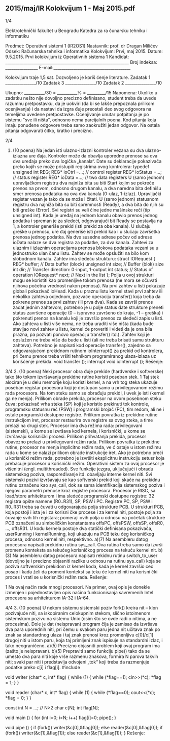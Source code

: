 2015/maj/IR Kolokvijum 1 - Maj 2015.pdf
--------------------------------------------------------------------------------


1/4 
 
Elektrotehnički fakultet u Beogradu 
Katedra za ra
čunarsku tehniku i informatiku 
 
Predmet: Operativni sistemi 1 (IR2OS1) 
Nastavnik:   prof. dr Dragan Milićev 
Odsek: Računarska tehnika i informatika 
Kolokvijum: Prvi, maj 2015. 
Datum: 9.5.2015. 
Prvi kolokvijum iz Operativnih sistema 1 
Kandidat:
     _____________________________________________________________ 
Broj indeksa: ________________  E-mail:______________________________________ 
 
Kolokvijum traje 1,5 sat. Dozvoljeno je koriš
ćenje literature. 
Zadatak 1 _______________/10   Zadatak 3 _______________/10 
Zadatak 2 _______________/10    
 
Ukupno: __________/30 = __________% = _________/15 
Napomena:    Ukoliko  u  zadatku  nešto  nije  dovoljno  precizno  definisano,  student  treba  da 
uvede razumnu pretpostavku, da je uokviri (da bi se lakše prepoznala prilikom ocenjivanja) i 
da  nastavi  da  izgra
đuje  preostali  deo  svog  odgovora  na  temeljima  uvedene  pretpostavke. 
Ocenjivanje  unutar  potpitanja  je  po  sistemu  "sve  ili  ništa",  odnosno  nema  parcijalnih  poena. 
Kod  pitanja  koja  imaju  ponuđene  odgovore  treba samo  zaokružiti  jedan  odgovor.  Na  ostala 
pitanja odgovarati čitko, kratko i precizno. 
 

2/4 
1. (10 poena) 
Na  jedan  isti  ulazno-izlazni  kontroler  vezana  su  dva  ulazno-izlazna  ure
đaja.  Kontroler  može 
da  obavlja  uporedne  prenose  sa  ova  dva  uređaja  preko  dva  logička  „kanala“.  Date  su 
deklaracije pokazivača preko kojih se može pristupiti registrima ovog kontrolera: 
typedef unsigned int REG; 
REG* ioCtrl =...;   // control register 
REG* ioStatus =...; // status register 
REG* ioData =...;   // two data registers 
U (samo jednom) upravljačkom registru dva najniža bita su biti Start kojim se pokreće prenos 
na prvom, odnosno drugom kanalu, a dva naredna bita definišu smer prenosa podataka na ova 
dva  kanala  (0-ulaz,  1-izlaz).  Upravljački  registar  vezan  je  tako  da  se  može  i čitati.  U  (samo 
jednom) statusnom registru dva najniža bita su biti spremnosti (Ready), a dva bita do njih su 
biti  greške  (Error).  Svi  registri  su  veli
čine  jedne mašinske reči (tip unsigned int). Kada je 
uređaj na jednom kanalu obavio prenos jednog podatka i spreman je za sledeći, odgovarajući 
bit Ready se postavlja na 1, a kontroler generiše prekid (isti prekid za oba kanala). U slučaju 
greške u prenosu, ure
đaj generiše isti prekid kao i u slučaju završetka prenosa jednog podatka. 
Na  dve  susedne  adrese  počev  od  adrese ioData  nalaze  se  dva  registra  za  podatke,  za  dva 
kanala. 
Zahtevi za ulaznim i izlaznim operacijama prenosa blokova podataka vezani su u jednostruko 
ulan
čanu listu. Zahtev se može opslužiti na bilo kom slobodnom kanalu. Zahtev ima sledeću 
strukturu: 
struct IORequest { 
  REG* buffer; // Data buffer (block) 
  unsigned int size; // Buffer (blok) size 
  int dir; // Transfer direction: 0-input, 1-output 
  int status; // Status of operation 
  IORequest* next; // Next in the list 
}; 
Polja  u  ovoj  strukturi  mogu  se  koristiti  kao  promenljive  tokom  prenosa  (ne  mora  se  očuvati 
njihova  početna  vrednost  nakon  prenosa).  Na  prvi  zahtev  u  listi  pokazuje  globali  pokazivač 
ioHead. Kada u praznu listu kernel stavi prvi zahtev ili nekoliko zahteva odjednom, pozvaće 
operaciju transfer()  koja  treba  da  pokrene  prenos  za  prvi  zahtev  (ili  prva  dva).  Kada  se 
završi prenos zadat jednim zahtevom, potrebno je u polje status date strukture preneti status 
završene operacije (0 – ispravno završeno do kraja, -1 – greška) i pokrenuti prenos na kanalu 
koji  je  završio  prenos  za  sledeći  zapis  u  listi.  Ako  zahteva  u  listi  više  nema,  ne treba  uraditi 
više  ništa  (kada  bude  stavljao  novi  zahtev  u  listu,  kernel 
će  proveriti  i  videti  da  je  ona  bila 
prazna, pa pozvati ponovo operaciju transfer() itd.). Zahtev koji je opslužen ne treba više 
da bude u listi (ali ne treba brisati samu strukturu zahteva). 
Potrebno  je  napisati  kod  operacije transfer(),  zajedno  sa  odgovarajućom  prekidnom 
rutinom 
ioInterrupt()  za  prekid  od  kontrolera,  pri čemu  prenos  treba  vršiti  tehnikom 
programiranog ulaza-izlaza uz korišćenje prekida. 
void transfer (); 
interrupt void ioInterrupt (); 
Rešenje: 

3/4 
2. (10 poena) 
Neki procesor obra
đuje prekide (hardverske i softverske) tako što tokom izvršavanja prekidne 
rutine koristi poseban stek.
1
 Taj stek alociran je u delu memorije koju koristi kernel, a na vrh 
tog steka ukazuje poseban registar procesora koji je dostupan samo u privilegovanom režimu 
rada procesora. Na tom steku samo se obrađuju prekidi, i uvek je isti (kernel ga ne menja). 
Prilikom obrade prekida, procesor na ovom posebnom steku čuva: pokazivač vrha steka (SP) 
koji  je  koristio  prekinuti  tok  kontrole,  programsku  statusnu  reč  (PSW)  i  programski  brojač 
(PC),  tim  redom,  ali ne  i  ostale  programski  dostupne  registre.  Prilikom  povratka  iz  prekidne 
rutine  instrukcijom 
iret,  procesor  restaurira  ove  registre  sa  ovog  steka,  a  time  prelazi  na 
drugi stek. 
Procesor  ima  dva  režima  rada:  privilegovani  (sistemski),  u  kome  se  izvršava  kod  kernela,  i 
korisnički,  u  kome  se  izvršavaju  korisnički  procesi.  Prilikom  prihvatanja  prekida,  procesor 
obavezno prelazi u privilegovani režim rada. Prilikom povratka iz prekidne rutine, procesor ne 
menja implicitno režim rada, ve
ć ostaje u istom režimu rada u kome se nalazi prilikom obrade 
instrukcije iret.   Ako   je   potrebno   preći   u   korisnički   režim   rada,   potrebno  je  izvršiti 
eksplicitnu instrukciju setusr koja prebacuje procesor u korisnički režim. 
Operativni  sistem  za  ovaj  procesor  je  višenitni  (engl. multithreaded).  Sve  funkcije  jezgra, 
uključujući  i  obradu  sistemskog  poziva,  raspoređivanje  itd.  obavljaju  interne  kernel  niti.  Svi 
sistemski  pozivi  izvršavaju  se  kao  softverski  prekid  koji  skače  na  prekidnu  rutinu  označenu 
kao 
sys_call, dok se sama identifikacija sistemskog poziva i njegovi parametri prenose kroz 
registre procesora. 
Procesor  je  RISC,  sa load/store  arhitekturom  i  ima  sledeće  programski  dostupne  registre: 32 
registra  opšte  namene  (R0..R31),  SP,  PSW  i  PC.  Registre  PC,  SP,  PSW  i  R0..R31  treba 
sa
čuvati  u  odgovarajuća  polja  strukture  PCB.  U  strukturi  PCB,  koja  postoji  i  ista  je  i  za 
korisni
čke  procese  i  za  kernel  niti,  postoje  polja  za čuvanje  svih  tih  registara;  pomeraji  ovih 
polja  u  odnosu  na  početak  strukture  PCB  označeni  su  simboličkim  konstantama offsPC, 
offsPSW, offsSP, offsR0, ..., offsR31. 
U  kodu  kernela  postoje  dva  statički  definisana  pokazivača, userRunning  i kernelRunning, 
koji ukazuju na PCB teku
ćeg korisničkog procesa, odnosno kernel niti, respektivno. 
a)(7)    Na  asembleru  datog  procesora  napisati  prekidnu  rutinu sys_call.  Ova  rutina  treba 
samo da izvrši promenu konteksta sa tekućeg korisničkog procesa na tekuću kernel nit. 
b)(3)    Na asembleru datog procesora napisati rekidnu rutinu 
switch_to_user (dovoljno je i 
precizno objasniti razlike u odnosu na rutinu sys_call) koja se poziva softverskim prekidom 
iz  kernel  koda,  kada  je  kernel  završio  ceo  posao  i kada  želi  da  promeni  kontekst  sa  teku
će 
kernel niti na korisni
čki proces i vrati se u korisnički režim rada. 
Rešenje: 
                                                
 
1 Na ovaj način rade mnogi procesori. Na primer, ovaj opis je donekle izmenjen i pojednostavljen opis načina 
funkcionisanja savremenih Intel procesora sa arhitekturom IA-32 i IA-64. 

4/4 
3. (10 poena) 
U  nekom  sistemu  sistemski  poziv 
fork()  kreira  nit  –  klon  pozivajuće  niti,  sa  iskopiranim 
celokupnim stekom, slično istoimenom sistemskom pozivu na sistemu Unix (osim što se ovde 
radi  o  nitima,  a  ne  procesima).  Dole  je  dat  (neispravan)  program čija  je  zamisao da izvršava 
dva  para  uporednih  niti,  pri 
čemu  u  svakom  paru  jedna  nit  učitava  znak  po  znak  sa 
standardnog  ulaza  i  taj  znak  prenosi  kroz  promenljivu c[0]/c[1]  drugoj  niti  u  istom  paru, 
koja taj primljeni znak ispisuje na standardni izlaz, i tako neograničeno. 
a)(5) Precizno objasniti problem koji ovaj program ima (zašto je neispravan). 
b)(5)  Prepraviti  samo  funkciju pipe()  tako  da  se  umesto  dva  para  niti  koje  vrše  razmenu 
znakova, formira N parova takvih niti; svaki par niti i predstavlja odvojeni „tok“ koji treba da 
razmenjuje podatke preko 
c[i] i flag[i]. 
#include <iostream> 
 
void writer (char* c, int* flag) { 
  while (1) { 
    while (*flag==1); 
    cin>>(*c); 
    *flag = 1; 
  } 
} 
 
void reader (char* c, int* flag) { 
  while (1) { 
    while (*flag==0); 
    cout<<(*c); 
    *flag = 0; 
  } 
} 
 
const int N = ...; // N>2 
char c[N]; 
int flag[N]; 
 
void main () { 
  for (int i=0; i<N; i++) flag[i]=0; 
  pipe(); 
} 
 
void pipe () { 
  if (fork()) 
    writer(&c[0],&flag[0]); 
  else 
    reader(&c[0],&flag[0]); 
  if (fork()) 
    writer(&c[1],&flag[1]); 
  else 
    reader(&c[1],&flag[1]); 
} 
Rešenje: 